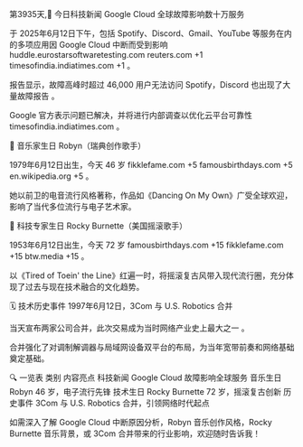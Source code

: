 第3935天,📰 今日科技新闻
Google Cloud 全球故障影响数十万服务

于 2025年6月12日下午，包括 Spotify、Discord、Gmail、YouTube 等服务在内的多项应用因 Google Cloud 中断而受到影响 
huddle.eurostarsoftwaretesting.com
reuters.com
+1
timesofindia.indiatimes.com
+1
。

报告显示，故障高峰时超过 46,000 用户无法访问 Spotify，Discord 也出现了大量故障报告 。

Google 官方表示问题已解决，并将进行内部调查以优化云平台可靠性 
timesofindia.indiatimes.com
。

🎂 音乐家生日
Robyn（瑞典创作歌手）

1979年6月12日出生，今天 46 岁 
fikklefame.com
+5
famousbirthdays.com
+5
en.wikipedia.org
+5
。

她以前卫的电音流行风格著称，作品如《Dancing On My Own》广受全球欢迎，影响了当代多位流行与电子艺术家。

🧠 科技专家生日
Rocky Burnette（美国摇滚歌手）

1953年6月12日出生，今天 72 岁 
famousbirthdays.com
+15
fikklefame.com
+15
btw.media
+15
。

以《Tired of Toein' the Line》红遍一时，将摇滚复古风带入现代流行圈，充分体现了过去与现在技术融合的文化趋势。

🗓️ 技术历史事件
1997年6月12日，3Com 与 U.S. Robotics 合并

当天宣布两家公司合并，此次交易成为当时网络产业史上最大之一 。

合并强化了对调制解调器与局域网设备双平台的布局，为当年宽带前奏和网络基础奠定基础。

🔍 一览表
类别	内容亮点
科技新闻	Google Cloud 故障影响全球服务
音乐生日	Robyn 46 岁，电子流行先锋
技术生日	Rocky Burnette 72 岁，摇滚复古创新
历史事件	3Com 与 U.S. Robotics 合并，引领网络时代起点

如需深入了解 Google Cloud 中断原因分析，Robyn 音乐创作风格，Rocky Burnette 音乐背景，或 3Com 合并带来的行业影响，欢迎随时告诉我！